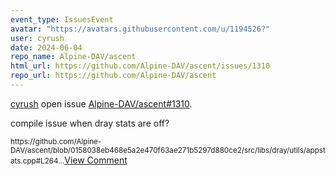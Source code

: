 ```yaml
---
event_type: IssuesEvent
avatar: "https://avatars.githubusercontent.com/u/1194526?"
user: cyrush
date: 2024-06-04
repo_name: Alpine-DAV/ascent
html_url: https://github.com/Alpine-DAV/ascent/issues/1310
repo_url: https://github.com/Alpine-DAV/ascent
---
```


<a href='https://github.com/cyrush' target='_blank'>cyrush</a> open issue <a href='https://github.com/Alpine-DAV/ascent/issues/1310' target='_blank'>Alpine-DAV/ascent#1310</a>.

<p>compile issue when dray stats are off?</p><small>https://github.com/Alpine-DAV/ascent/blob/0158038eb468e5a2e470f63ae271b5297d880ce2/src/libs/dray/utils/appstats.cpp#L264...</small><a href='https://github.com/Alpine-DAV/ascent/issues/1310' target='_blank'>View Comment</a>
